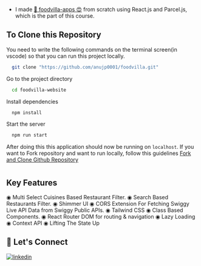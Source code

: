  
- I made [🚀 foodvilla-apps 😍](https://food-villa-rust.vercel.app/) from scratch using React.js and Parcel.js, which is the part of this course.




## To Clone this Repository

You need to write the following commands on the terminal screen(in vscode) so that you can run this project locally.

```bash
  git clone "https://github.com/anujp0001/foodvilla.git"
```

Go to the project directory

```bash
  cd foodvilla-website
```

Install dependencies

```bash
  npm install
```

Start the server

```bash
  npm run start
```

 After doing this this application should now be running on `localhost`. If you want to Fork repository and want to run locally, follow this guidelines [Fork and Clone Github Repository](https://docs.github.com/en/get-started/quickstart/fork-a-repo)

# 

## Key Features
◉ Multi Select Cuisines Based Restaurant Filter.
◉ Search Based Restaurants Filter.
◉ Shimmer UI
◉ CORS Extension For Fetching Swiggy Live API Data from Swiggy Public APIs.
◉ Tailwind CSS 
◉ Class Based Components.
◉ React Router DOM for routing & navigation
◉ Lazy Loading
◉ Context API
◉ Lifting The State Up

## 🔗 Let's Connect

[![linkedin](https://img.shields.io/badge/LinkedIn-0077B5?style=for-the-badge&logo=linkedin&logoColor=white)](https://www.linkedin.com/in/anuj-pal-59349b307/)
